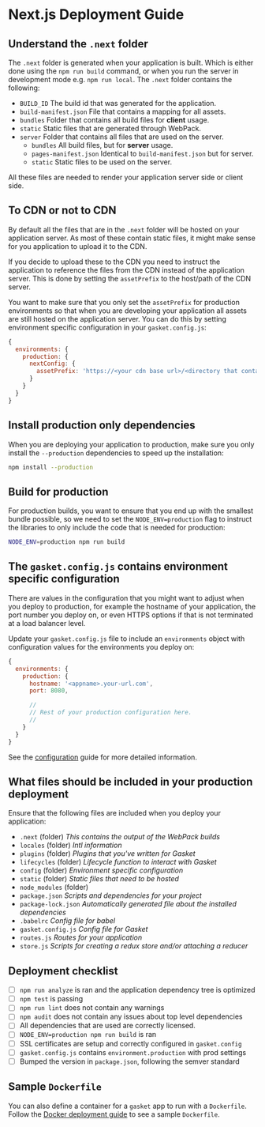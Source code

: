 # Next.js Deployment Guide

## Understand the `.next` folder

The `.next` folder is generated when your application is built. Which is
either done using the `npm run build` command, or when you run the server
in development mode e.g. `npm run local`. The `.next` folder contains
the following:

- `BUILD_ID` The build id that was generated for the application.
- `build-manifest.json` File that contains a mapping for all assets.
- `bundles` Folder that contains all build files for **client** usage.
- `static` Static files that are generated through WebPack.
- `server` Folder that contains all files that are used on the server.
  - `bundles` All build files, but for **server** usage.
  - `pages-manifest.json` Identical to `build-manifest.json` but for server.
  - `static` Static files to be used on the server.

All these files are needed to render your application server side or client
side.

## To CDN or not to CDN

By default all the files that are in the `.next` folder will be hosted on your
application server. As most of these contain static files, it might make sense
for you application to upload it to the CDN.

If you decide to upload these to the CDN you need to instruct the application
to reference the files from the CDN instead of the application server. This is
done by setting the `assetPrefix` to the host/path of the CDN server.

You want to make sure that you only set the `assetPrefix` for production
environments so that when you are developing your application all assets are
still hosted on the application server. You can do this by setting environment
specific configuration in your `gasket.config.js`:

```js
{
  environments: {
    production: {
      nextConfig: {
        assetPrefix: 'https://<your cdn base url>/<directory that contains .next folder>'
      }
    }
  }
}
```

## Install production only dependencies

When you are deploying your application to production, make sure you only
install the `--production` dependencies to speed up the installation:

```bash
npm install --production
```

## Build for production

For production builds, you want to ensure that you end up with the smallest
bundle possible, so we need to set the `NODE_ENV=production` flag to instruct
the libraries to only include the code that is needed for production:

```bash
NODE_ENV=production npm run build
```

## The `gasket.config.js` contains environment specific configuration

There are values in the configuration that you might want to adjust when you
deploy to production, for example the hostname of your application, the
port number you deploy on, or even HTTPS options if that is not terminated
at a load balancer level.

Update your `gasket.config.js` file to include an `environments` object with
configuration values for the environments you deploy on:

```js
{
  environments: {
    production: {
      hostname: '<appname>.your-url.com',
      port: 8080,

      //
      // Rest of your production configuration here.
      //
    }
  }
}
```

See the [configuration][config] guide for more detailed information.

## What files should be included in your production deployment

Ensure that the following files are included when you deploy your application:

- `.next` (folder) *This contains the output of the WebPack builds*
- `locales` (folder) *Intl information*
- `plugins` (folder) *Plugins that you've written for Gasket*
- `lifecycles` (folder) *Lifecycle function to interact with Gasket*
- `config` (folder) *Environment specific configuration*
- `static` (folder) *Static files that need to be hosted*
- `node_modules` (folder)
- `package.json` *Scripts and dependencies for your project*
- `package-lock.json` *Automatically generated file about the installed dependencies*
- `.babelrc` *Config file for babel*
- `gasket.config.js` *Config file for Gasket*
- `routes.js` *Routes for your application*
- `store.js` *Scripts for creating a redux store and/or attaching a reducer*

## Deployment checklist

- [ ] `npm run analyze` is ran and the application dependency tree is optimized
- [ ] `npm test` is passing
- [ ] `npm run lint` does not contain any warnings
- [ ] `npm audit` does not contain any issues about top level dependencies
- [ ] All dependencies that are used are correctly licensed.
- [ ] `NODE_ENV=production npm run build` is ran
- [ ] SSL certificates are setup and correctly configured in `gasket.config`
- [ ] `gasket.config.js` contains `environment.production` with prod settings
- [ ] Bumped the version in `package.json`, following the semver standard

## Sample `Dockerfile`

You can also define a container for a `gasket` app to run with a `Dockerfile`.
Follow the [Docker deployment guide] to see a sample `Dockerfile`.

[config]: /packages/gasket-cli/docs/configuration.md
[Docker deployment guide]: docker-deployment.md
